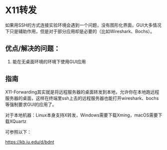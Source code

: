 # X11转发

如果用SSH的方式连接实验环境会遇到一个问题，没有图形化界面，GUI大多情况下只是辅助作用，但是对于部分应用却是必要的（比如Wireshark、Bochs）。

## 优点/解决的问题：

1. 能在无桌面环境的环境下使用GUI应用

## 指南

X11-Forwarding其实就是将远程服务器的桌面转发到本地，允许你在本地跑远程服务器的桌面，这样在终端里ssh上去的远程服务器也能打开wireshark、bochs等强制要求GUI的应用了。

对于本地机器：Linux本身支持X转发，Windows需要下载Xming，macOS需要下载XQuartz

可参照以下：

https://kb.iu.edu/d/bdnt
